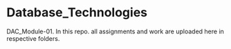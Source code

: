 # Database_Technologies
DAC_Module-01. In this repo. all assignments and work are uploaded here in respective folders.

